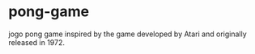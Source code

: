 # pong-game
jogo pong game inspired by the game developed by Atari and originally released in 1972.
